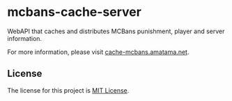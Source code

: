 # mcbans-cache-server

WebAPI that caches and distributes MCBans punishment, player and server information.

For more information, please visit [cache-mcbans.amatama.net](https://cache-mcbans.amatama.net).

## License

The license for this project is [MIT License](LICENSE).
